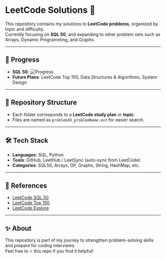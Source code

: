 # LeetCode Solutions 🚀

This repository contains my solutions to **LeetCode problems**, organized by topic and difficulty.  
Currently focusing on **SQL 50**, and expanding to other problem sets such as Arrays, Dynamic Programming, and Graphs.

---

## 📌 Progress

- **SQL 50**: ![Progress](https://progress-bar.dev/47/?scale=50&title=completed&width=200&color=00c853)  
- **Future Plans**: LeetCode Top 150, Data Structures & Algorithms, System Design

---

## 📂 Repository Structure

- Each folder corresponds to a **LeetCode study plan** or **topic**.  
- Files are named as `problemID_problemName.ext` for easier search.  

---

## 🛠️ Tech Stack

- **Languages**: SQL, Python  
- **Tools**: GitHub, LeetHub / LeetSync (auto-sync from LeetCode)  
- **Categories**: SQL50, Arrays, DP, Graphs, String, HashMap, etc.  

---

## 📖 References

- [LeetCode SQL 50](https://leetcode.com/studyplan/top-sql-50/)  
- [LeetCode Top 150](https://leetcode.com/studyplan/top-interview-150/)  
- [LeetCode Explore](https://leetcode.com/explore/)  

---

## ✨ About

This repository is part of my journey to strengthen problem-solving skills and prepare for coding interviews.  
Feel free to ⭐ this repo if you find it helpful!


